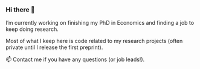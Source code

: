 ### Hi there 👋

I’m currently working on finishing my PhD in Economics and finding a job to keep doing research. 

Most of what I keep here is code related to my research projects (often private until I release the first preprint). 

📫 Contact me if you have any questions (or job leads!).


